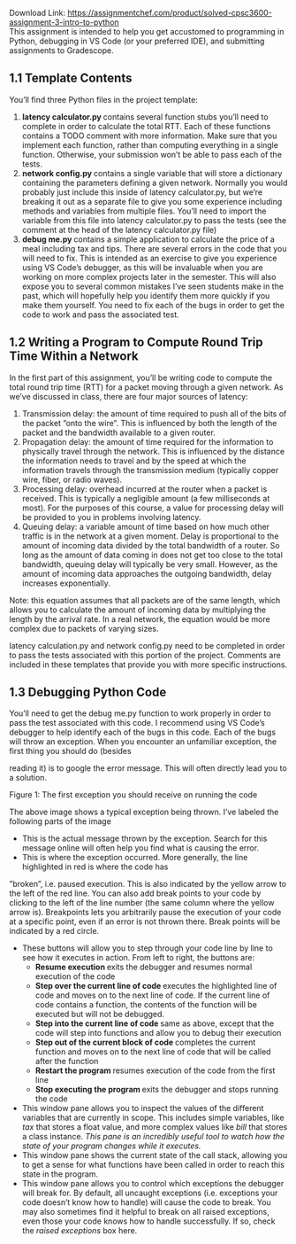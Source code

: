 Download Link: https://assignmentchef.com/product/solved-cpsc3600-assignment-3-intro-to-python
<br>
This assignment is intended to help you get accustomed to programming in Python, debugging in VS Code (or your preferred IDE), and submitting assignments to Gradescope.

<h2>1.1         Template Contents</h2>

You’ll find three Python files in the project template:

<ol>

 <li><strong>latency calculator.py </strong>contains several function stubs you’ll need to complete in order to calculate the total RTT. Each of these functions contains a TODO comment with more information. Make sure that you implement each function, rather than computing everything in a single function. Otherwise, your submission won’t be able to pass each of the tests.</li>

 <li><strong>network config.py </strong>contains a single variable that will store a dictionary containing the parameters defining a given network. Normally you would probably just include this inside of latency calculator.py, but we’re breaking it out as a separate file to give you some experience including methods and variables from multiple files. You’ll need to import the variable from this file into latency calculator.py to pass the tests (see the comment at the head of the latency calculator.py file)</li>

 <li><strong>debug me.py </strong>contains a simple application to calculate the price of a meal including tax and tips. There are several errors in the code that you will need to fix. This is intended as an exercise to give you experience using VS Code’s debugger, as this will be invaluable when you are working on more complex projects later in the semester. This will also expose you to several common mistakes I’ve seen students make in the past, which will hopefully help you identify them more quickly if you make them yourself. You need to fix each of the bugs in order to get the code to work and pass the associated test.</li>

</ol>

<h2>1.2         Writing a Program to Compute Round Trip Time Within a Network</h2>

In the first part of this assignment, you’ll be writing code to compute the total round trip time (RTT) for a packet moving through a given network. As we’ve discussed in class, there are four major sources of latency:

<ol>

 <li>Transmission delay: the amount of time required to push all of the bits of the packet ”onto the wire”. This is influenced by both the length of the packet and the bandwidth available to a given router.</li>

 <li>Propagation delay: the amount of time required for the information to physically travel through the network. This is influenced by the distance the information needs to travel and by the speed at which the information travels through the transmission medium (typically copper wire, fiber, or radio waves).</li>

 <li>Processing delay: overhead incurred at the router when a packet is received. This is typically a negligible amount (a few milliseconds at most). For the purposes of this course, a value for processing delay will be provided to you in problems involving latency.</li>

 <li>Queuing delay: a variable amount of time based on how much other traffic is in the network at a given moment. Delay is proportional to the amount of incoming data divided by the total bandwidth of a router. So long as the amount of data coming in does not get too close to the total bandwidth, queuing delay will typically be very small. However, as the amount of incoming data approaches the outgoing bandwidth, delay increases exponentially.</li>

</ol>

Note: this equation assumes that all packets are of the same length, which allows you to calculate the amount of incoming data by multiplying the length by the arrival rate. In a real network, the equation would be more complex due to packets of varying sizes.

latency calculation.py and network config.py need to be completed in order to pass the tests associated with this portion of the project. Comments are included in these templates that provide you with more specific instructions.

<h2>1.3         Debugging Python Code</h2>

You’ll need to get the debug me.py function to work properly in order to pass the test associated with this code. I recommend using VS Code’s debugger to help identify each of the bugs in this code. Each of the bugs will throw an exception. When you encounter an unfamiliar exception, the first thing you should do (besides

reading it) is to google the error message. This will often directly lead you to a solution.

Figure 1: The first exception you should receive on running the code

The above image shows a typical exception being thrown. I’ve labeled the following parts of the image

<ul>

 <li>This is the actual message thrown by the exception. Search for this message online will often help you find what is causing the error.</li>

 <li>This is where the exception occurred. More generally, the line highlighted in red is where the code has</li>

</ul>

”broken”, i.e. paused execution. This is also indicated by the yellow arrow to the left of the red line. You can also add break points to your code by clicking to the left of the line number (the same column where the yellow arrow is). Breakpoints lets you arbitrarily pause the execution of your code at a specific point, even if an error is not thrown there. Break points will be indicated by a red circle.

<ul>

 <li>These buttons will allow you to step through your code line by line to see how it executes in action. From left to right, the buttons are:

  <ul>

   <li><strong>Resume execution </strong>exits the debugger and resumes normal execution of the code</li>

   <li><strong>Step over the current line of code </strong>executes the highlighted line of code and moves on to the next line of code. If the current line of code contains a function, the contents of the function will be executed but will not be debugged.</li>

   <li><strong>Step into the current line of code </strong>same as above, except that the code will step into functions and allow you to debug their execution</li>

   <li><strong>Step out of the current block of code </strong>completes the current function and moves on to the next line of code that will be called after the function</li>

   <li><strong>Restart the program </strong>resumes execution of the code from the first line</li>

   <li><strong>Stop executing the program </strong>exits the debugger and stops running the code</li>

  </ul></li>

 <li>This window pane allows you to inspect the values of the different variables that are currently in scope. This includes simple variables, like <em>tax </em>that stores a float value, and more complex values like <em>bill </em>that stores a class instance. <em>This pane is an incredibly useful tool to watch how the state of your program changes while it executes.</em></li>

 <li>This window pane shows the current state of the call stack, allowing you to get a sense for what functions have been called in order to reach this state in the program.</li>

 <li>This window pane allows you to control which exceptions the debugger will break for. By default, all uncaught exceptions (i.e. exceptions your code doesn’t know how to handle) will cause the code to break. You may also sometimes find it helpful to break on all raised exceptions, even those your code knows how to handle successfully. If so, check the <em>raised exceptions </em>box here.</li>

</ul>